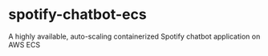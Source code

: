 # spotify-chatbot-ecs
A highly available, auto-scaling containerized Spotify chatbot application on AWS ECS
